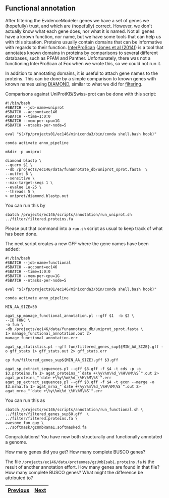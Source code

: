 ## Functional annotation

After filtering the EvidenceModeler genes we have a set of genes we (hopefully) trust, and which are (hopefully) correct. However, we don't actually know what each gene does, nor what it is named. Not all genes have a known function, nor name, but we have some tools that can help us with this situation. Proteins usually contain domains that can be informative with regards to their function. [InterProScan](https://github.com/ebi-pf-team/interproscan) ([Jones et al (2014)](https://academic.oup.com/bioinformatics/article/30/9/1236/237988)) is a tool that annotates known domains in proteins by comparisons to several different databases, such as PFAM and Panther. Unfortunately, there was not a functioning InterProScan at Fox when we wrote this, so we could not run it.

In addition to annotating domains, it is useful to attach gene names to the proteins. This can be done by a simple comparison to known genes with known names using [DIAMOND](https://github.com/bbuchfink/diamond), similar to what we did for [filtering](06_filtering.md). 

Comparisons against UniProtKB/Swiss-prot can be done with this script:
```
#!/bin/bash
#SBATCH --job-name=uniprot
#SBATCH --account=ec146
#SBATCH --time=1:0:0
#SBATCH --mem-per-cpu=1G
#SBATCH --ntasks-per-node=5

eval "$(/fp/projects01/ec146/miniconda3/bin/conda shell.bash hook)" 

conda activate anno_pipeline

mkdir -p uniprot

diamond blastp \
--query $1 \
--db /projects/ec146/data/funannotate_db/uniprot_sprot.fasta  \
--outfmt 6 \
--sensitive \
--max-target-seqs 1 \
--evalue 1e-25 \
--threads 5 \
> uniprot/diamond.blastp.out
```
You can run this by 
```
sbatch /projects/ec146/scripts/annotation/run_uniprot.sh ../filter/filtered.proteins.fa
```
Please put that command into a `run.sh` script as usual to keep track of what has been done.

The next script creates a new GFF where the gene names have been added:

```
#!/bin/bash
#SBATCH --job-name=functional
#SBATCH --account=ec146
#SBATCH --time=1:0:0
#SBATCH --mem-per-cpu=1G
#SBATCH --ntasks-per-node=5

eval "$(/fp/projects01/ec146/miniconda3/bin/conda shell.bash hook)" 

conda activate anno_pipeline

MIN_AA_SIZE=50

agat_sp_manage_functional_annotation.pl --gff $1  -b $2 \
--ID FUNC \
-o fun \
-db /projects/ec146/data/funannotate_db/uniprot_sprot.fasta \
1> manage_functional_annotation.out 2> manage_functional_annotation.err

agat_sp_statistics.pl --gff fun/filtered_genes_sup${MIN_AA_SIZE}.gff -o gff_stats 1> gff_stats.out 2> gff_stats.err

cp fun/filtered_genes_sup${MIN_AA_SIZE}.gff $3.gff 

agat_sp_extract_sequences.pl --gff $3.gff -f $4 -t cds -p -o $3.proteins.fa 1> agat_proteins_"`date +\%y\%m\%d_\%H\%M\%S`".out 2> agat_proteins_"`date +\%y\%m\%d_\%H\%M\%S`".err
agat_sp_extract_sequences.pl --gff $3.gff -f $4 -t exon --merge -o $3.mrna.fa 1> agat_mrna_"`date +\%y\%m\%d_\%H\%M\%S`".out 2> agat_mrna_"`date +\%y\%m\%d_\%H\%M\%S`".err
```

You can run this as
```
sbatch /projects/ec146/scripts/annotation/run_functional.sh \
../filter/filtered_genes_sup50.gff  \
../filter/filtered.proteins.fa \
awesome_fun_guy \
../softmask/gzUmbRama1.softmasked.fa
```

Congratulations! You have now both structurally and functionally annotated a genome.

How many genes did you get? How many complete BUSCO genes?

The file `/projects/ec146/data/proteomes/gzUmbIsab1.proteins.fa` is the result of another annotation effort. How many genes are found in that file? How many complete BUSCO genes? What might the difference be attributed to?

|[Previous](https://github.com/ebp-nor/genome_annotation_comparative_genomics_part1/blob/main/06_filtering.md)|[Next](https://github.com/ebp-nor/genome_annotation_comparative_genomics_part1/blob/main/orthofinder.md)|
|---|---|


